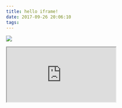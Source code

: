 ```yaml
---
title: hello iframe!
date: 2017-09-26 20:06:10
tags:
---
```

![](640_002.jpg)

<iframe src="http://202.114.234.173:8669/appbbs/Stata_Article/@%E5%8F%98%E9%87%8F%E6%8B%86%E5%88%86%E2%80%94%E2%80%94split%20&%20nsplit.htm" with="" height="" scroll="no"></iframe>